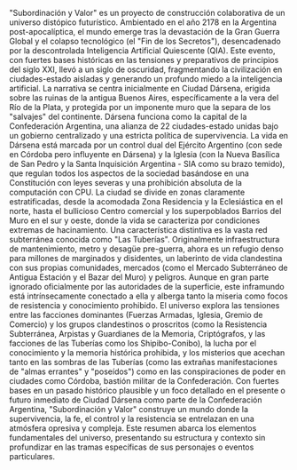 "Subordinación y Valor" es un proyecto de construcción colaborativa de un universo distópico futurístico. Ambientado en el año 2178 en la Argentina post-apocalíptica, el mundo emerge tras la devastación de la Gran Guerra Global y el colapso tecnológico (el "Fin de los Secretos"), desencadenado por la descontrolada Inteligencia Artificial Quiescente (QIA). Este evento, con fuertes bases históricas en las tensiones y preparativos de principios del siglo XXI, llevó a un siglo de oscuridad, fragmentando la civilización en ciudades-estado aisladas y generando un profundo miedo a la inteligencia artificial.
La narrativa se centra inicialmente en Ciudad Dársena, erigida sobre las ruinas de la antigua Buenos Aires, específicamente a la vera del Río de la Plata, y protegida por un imponente muro que la separa de los "salvajes" del continente. Dársena funciona como la capital de la Confederación Argentina, una alianza de 22 ciudades-estado unidas bajo un gobierno centralizado y una estricta política de supervivencia. La vida en Dársena está marcada por un control dual del Ejército Argentino (con sede en Córdoba pero influyente en Dársena) y la Iglesia (con la Nueva Basílica de San Pedro y la Santa Inquisición Argentina - SIA como su brazo temido), que regulan todos los aspectos de la sociedad basándose en una Constitución con leyes severas y una prohibición absoluta de la computación con CPU.
La ciudad se divide en zonas claramente estratificadas, desde la acomodada Zona Residencia y la Eclesiástica en el norte, hasta el bullicioso Centro comercial y los superpoblados Barrios del Muro en el sur y oeste, donde la vida se caracteriza por condiciones extremas de hacinamiento. Una característica distintiva es la vasta red subterránea conocida como "Las Tuberías". Originalmente infraestructura de mantenimiento, metro y desagüe pre-guerra, ahora es un refugio denso para millones de marginados y disidentes, un laberinto de vida clandestina con sus propias comunidades, mercados (como el Mercado Subterráneo de Antigua Estación y el Bazar del Muro) y peligros. Aunque en gran parte ignorado oficialmente por las autoridades de la superficie, este inframundo está intrínsecamente conectado a ella y alberga tanto la miseria como focos de resistencia y conocimiento prohibido.
El universo explora las tensiones entre las facciones dominantes (Fuerzas Armadas, Iglesia, Gremio de Comercio) y los grupos clandestinos o proscritos (como la Resistencia Subterránea, Arpistas y Guardianes de la Memoria, Criptógrafos, y las facciones de las Tuberías como los Shipibo-Conibo), la lucha por el conocimiento y la memoria histórica prohibida, y los misterios que acechan tanto en las sombras de las Tuberías (como las extrañas manifestaciones de "almas errantes" y "poseídos") como en las conspiraciones de poder en ciudades como Córdoba, bastión militar de la Confederación.
Con fuertes bases en un pasado histórico plausible y un foco detallado en el presente o futuro inmediato de Ciudad Dársena como parte de la Confederación Argentina, "Subordinación y Valor" construye un mundo donde la supervivencia, la fe, el control y la resistencia se entrelazan en una atmósfera opresiva y compleja. Este resumen abarca los elementos fundamentales del universo, presentando su estructura y contexto sin profundizar en las tramas específicas de sus personajes o eventos particulares.